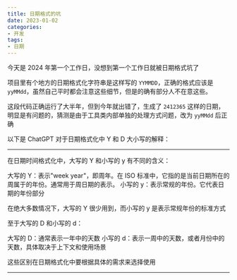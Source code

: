 ```yaml
---
title: 日期格式的坑
date: 2023-01-02
categories:
- 开发
tags:
- 日期
---
```


今天是 2024 年第一个工作日，没想到第一个工作日就被日期格式坑了

项目里有个地方的日期格式化字符串是这样写的 `YYMMDD`，正确的格式应该是 `yyMMdd`，虽然自己平时都会注意这些细节，但是的确有部分人不在意这些。

这段代码正确运行了大半年，但到今年就出错了，生成了 `2412365` 这样的日期，明显是有问题的，猜测是由于工具类内部单独的处理方式问题，改为 `yyMMdd` 后正确

以下是 ChatGPT 对于日期格式化中 Y 和 D 大小写的解释：

---

在日期时间格式化中，大写的 Y 和小写的 y 有不同的含义：

大写的 Y：表示"week year"，即周年。在 ISO 标准中，它指的是当前日期所在的周属于的年份。通常用于周日期的表示。
小写的 y：表示常规的年份。它代表日期的年份部分

在绝大多数情况下，大写的 Y 很少用到，而小写的 y 是表示常规年份的标准方式

至于大写的 D 和小写的 d：

大写的 D：通常表示一年中的天数
小写的 d：表示一周中的天数，或者月份中的天数，具体取决于上下文和使用场景

这些区别在日期格式化中要根据具体的需求来选择使用

---